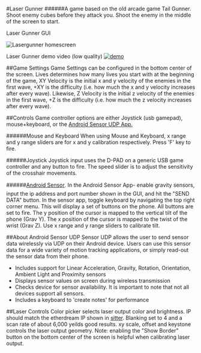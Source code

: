 ﻿#Laser Gunner
######A game based on the old arcade game Tail Gunner. Shoot enemy cubes before they attack you. Shoot the enemy in the middle of the screen to start.


Laser Gunner GUI

![Lasergunner homescreen](http://i.imgur.com/uvOUS4f.jpg)

Laser Gunner demo video (low quality)
[![demo](http://img.youtube.com/vi/pojnqlOovQ0/0.jpg)](https://youtu.be/pojnqlOovQ0 "Laser Gunner demo video")

##Game Settings
Game Settings can be configured in the bottom center of the screen. Lives determines how many lives you start with at the beginning of the game, XY Velocity is the initial x and y velocity of the enemies in the first wave, +XY is the difficulty (i.e. how much the x and y velocity increases after every wave). Likewise, Z Velocity is the initial z velocity of the enemies in the first wave, +Z is the difficulty (i.e. how much the z velocity increases after every wave). 

##Controls
Game controller options are either Joystick (usb gamepad), mouse+keyboard, or the [Android Sensor UDP App.](https://play.google.com/store/apps/details?id=com.ubccapstone.sensorUDP)

######Mouse and Keyboard
When using Mouse and Keyboard, x range and y range sliders are for x and y calibration respectively. Press 'F' key to fire.

######Joystick
Joystick input uses the D-PAD on a generic USB game controller and any button to fire. The speed slider is to adjust the sensitivity of the crosshair movements.

######[Android Sensor](https://play.google.com/store/apps/details?id=com.ubccapstone.sensorUDP).
In the Android Sensor App- enable gravity sensors, input the ip address and port number shown in the GUI, and hit the "SEND DATA" button. In the sensor app, toggle keyboard by navigating the top right corner menu. This will display a set of buttons on the phone. All buttons are set to fire. The y position of the cursor is mapped to the vertical tilt of the phone (Grav Y). The x position of the cursor is mapped to the twist of the wrist (Grav Z). Use x range and y range sliders to calibrate tilt.

##About Android Sensor UDP
Sensor UDP allows the user to send sensor data wirelessly via UDP on their Android device. Users can use this sensor data for a wide variety of motion tracking applications, or simply read-out the sensor data from their phone.
- Includes support for Linear Acceleration, Gravity, Rotation, Orientation, Ambient Light and Proximity sensors
- Displays sensor values on screen during wireless transmission
- Checks device for sensor availability. It is important to note that not all devices support all sensors.
- Includes a keyboard to 'create notes' for performance

##Laser Controls
Color picker selects laser output color and brightness. IP should match the etherdream IP shown in [sitter](http://ether-dream.com/downloads.html). Blanking set to 4 and a scan rate of about 6,000 yeilds good results. xy scale, offset and keystone controls the laser output geometry. Note: enabling the "Show Border" button on the bottom center of the screen is helpful when calibrating laser output.